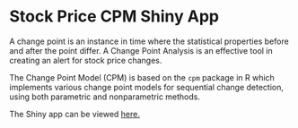 # Stock Price CPM Shiny App

A change point is an instance in time where the statistical properties before and after the point differ. A Change Point Analysis is an effective tool in creating an alert for stock price changes.

The Change Point Model (CPM) is based on the <code>cpm</code> package in R which implements various change point models for sequential change detection, using both parametric and nonparametric methods.

The Shiny app can be viewed <a href = "https://remixinstitute.shinyapps.io/stock-cpm-app/" target = "_blank">here.</a>

